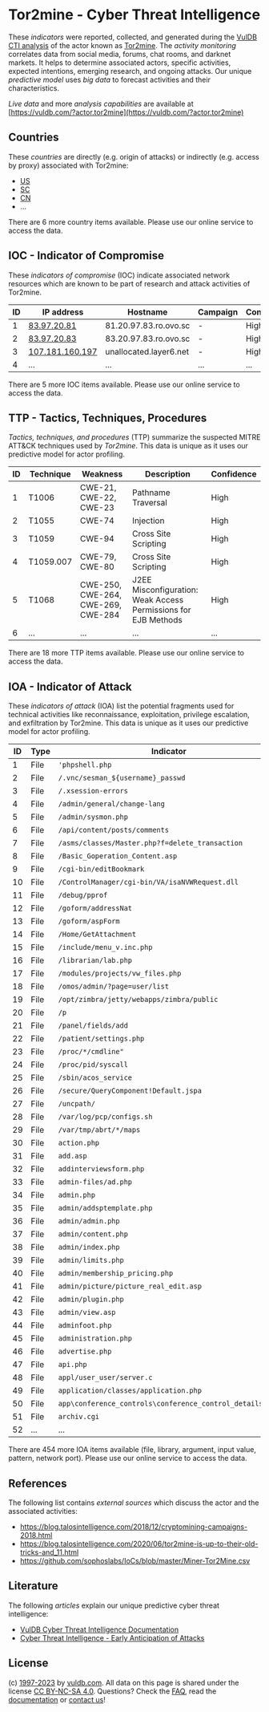 # Tor2mine - Cyber Threat Intelligence

These _indicators_ were reported, collected, and generated during the [VulDB CTI analysis](https://vuldb.com/?kb.cti) of the actor known as [Tor2mine](https://vuldb.com/?actor.tor2mine). The _activity monitoring_ correlates data from social media, forums, chat rooms, and darknet markets. It helps to determine associated actors, specific activities, expected intentions, emerging research, and ongoing attacks. Our unique _predictive model_ uses _big data_ to forecast activities and their characteristics.

_Live data_ and more _analysis capabilities_ are available at [https://vuldb.com/?actor.tor2mine](https://vuldb.com/?actor.tor2mine)

## Countries

These _countries_ are directly (e.g. origin of attacks) or indirectly (e.g. access by proxy) associated with Tor2mine:

* [US](https://vuldb.com/?country.us)
* [SC](https://vuldb.com/?country.sc)
* [CN](https://vuldb.com/?country.cn)
* ...

There are 6 more country items available. Please use our online service to access the data.

## IOC - Indicator of Compromise

These _indicators of compromise_ (IOC) indicate associated network resources which are known to be part of research and attack activities of Tor2mine.

ID | IP address | Hostname | Campaign | Confidence
-- | ---------- | -------- | -------- | ----------
1 | [83.97.20.81](https://vuldb.com/?ip.83.97.20.81) | 81.20.97.83.ro.ovo.sc | - | High
2 | [83.97.20.83](https://vuldb.com/?ip.83.97.20.83) | 83.20.97.83.ro.ovo.sc | - | High
3 | [107.181.160.197](https://vuldb.com/?ip.107.181.160.197) | unallocated.layer6.net | - | High
4 | ... | ... | ... | ...

There are 5 more IOC items available. Please use our online service to access the data.

## TTP - Tactics, Techniques, Procedures

_Tactics, techniques, and procedures_ (TTP) summarize the suspected MITRE ATT&CK techniques used by _Tor2mine_. This data is unique as it uses our predictive model for actor profiling.

ID | Technique | Weakness | Description | Confidence
-- | --------- | -------- | ----------- | ----------
1 | T1006 | CWE-21, CWE-22, CWE-23 | Pathname Traversal | High
2 | T1055 | CWE-74 | Injection | High
3 | T1059 | CWE-94 | Cross Site Scripting | High
4 | T1059.007 | CWE-79, CWE-80 | Cross Site Scripting | High
5 | T1068 | CWE-250, CWE-264, CWE-269, CWE-284 | J2EE Misconfiguration: Weak Access Permissions for EJB Methods | High
6 | ... | ... | ... | ...

There are 18 more TTP items available. Please use our online service to access the data.

## IOA - Indicator of Attack

These _indicators of attack_ (IOA) list the potential fragments used for technical activities like reconnaissance, exploitation, privilege escalation, and exfiltration by Tor2mine. This data is unique as it uses our predictive model for actor profiling.

ID | Type | Indicator | Confidence
-- | ---- | --------- | ----------
1 | File | `'phpshell.php` | High
2 | File | `/.vnc/sesman_${username}_passwd` | High
3 | File | `/.xsession-errors` | High
4 | File | `/admin/general/change-lang` | High
5 | File | `/admin/sysmon.php` | High
6 | File | `/api/content/posts/comments` | High
7 | File | `/asms/classes/Master.php?f=delete_transaction` | High
8 | File | `/Basic_Goperation_Content.asp` | High
9 | File | `/cgi-bin/editBookmark` | High
10 | File | `/ControlManager/cgi-bin/VA/isaNVWRequest.dll` | High
11 | File | `/debug/pprof` | Medium
12 | File | `/goform/addressNat` | High
13 | File | `/goform/aspForm` | High
14 | File | `/Home/GetAttachment` | High
15 | File | `/include/menu_v.inc.php` | High
16 | File | `/librarian/lab.php` | High
17 | File | `/modules/projects/vw_files.php` | High
18 | File | `/omos/admin/?page=user/list` | High
19 | File | `/opt/zimbra/jetty/webapps/zimbra/public` | High
20 | File | `/p` | Low
21 | File | `/panel/fields/add` | High
22 | File | `/patient/settings.php` | High
23 | File | `/proc/*/cmdline"` | High
24 | File | `/proc/pid/syscall` | High
25 | File | `/sbin/acos_service` | High
26 | File | `/secure/QueryComponent!Default.jspa` | High
27 | File | `/uncpath/` | Medium
28 | File | `/var/log/pcp/configs.sh` | High
29 | File | `/var/tmp/abrt/*/maps` | High
30 | File | `action.php` | Medium
31 | File | `add.asp` | Low
32 | File | `addinterviewsform.php` | High
33 | File | `admin-files/ad.php` | High
34 | File | `admin.php` | Medium
35 | File | `admin/addsptemplate.php` | High
36 | File | `admin/admin.php` | High
37 | File | `admin/content.php` | High
38 | File | `admin/index.php` | High
39 | File | `admin/limits.php` | High
40 | File | `admin/membership_pricing.php` | High
41 | File | `admin/picture/picture_real_edit.asp` | High
42 | File | `admin/plugin.php` | High
43 | File | `admin/view.asp` | High
44 | File | `adminfoot.php` | High
45 | File | `administration.php` | High
46 | File | `advertise.php` | High
47 | File | `api.php` | Low
48 | File | `appl/user_user/server.c` | High
49 | File | `application/classes/application.php` | High
50 | File | `app\conference_controls\conference_control_details.php` | High
51 | File | `archiv.cgi` | Medium
52 | ... | ... | ...

There are 454 more IOA items available (file, library, argument, input value, pattern, network port). Please use our online service to access the data.

## References

The following list contains _external sources_ which discuss the actor and the associated activities:

* https://blog.talosintelligence.com/2018/12/cryptomining-campaigns-2018.html
* https://blog.talosintelligence.com/2020/06/tor2mine-is-up-to-their-old-tricks-and_11.html
* https://github.com/sophoslabs/IoCs/blob/master/Miner-Tor2Mine.csv

## Literature

The following _articles_ explain our unique predictive cyber threat intelligence:

* [VulDB Cyber Threat Intelligence Documentation](https://vuldb.com/?kb.cti)
* [Cyber Threat Intelligence - Early Anticipation of Attacks](https://www.scip.ch/en/?labs.20201022)

## License

(c) [1997-2023](https://vuldb.com/?kb.changelog) by [vuldb.com](https://vuldb.com/?kb.about). All data on this page is shared under the license [CC BY-NC-SA 4.0](https://creativecommons.org/licenses/by-nc-sa/4.0/). Questions? Check the [FAQ](https://vuldb.com/?kb.faq), read the [documentation](https://vuldb.com/?kb) or [contact us](https://vuldb.com/?contact)!
